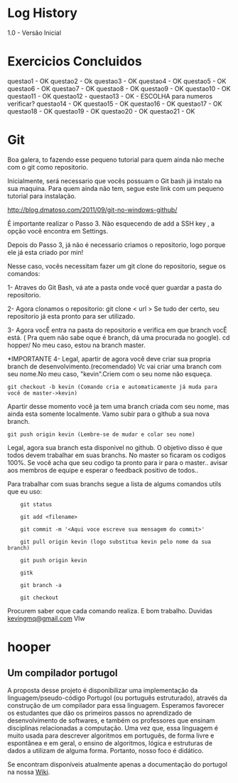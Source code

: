 Log History
=====
1.0 - Versão Inicial

Exercicios Concluidos
=====

questao1 - OK
questao2 - Ok
questao3 - OK
questao4 - OK
questao5 - OK
questao6 - OK
questao7 - OK
questao8 - OK
questao9 - OK
questao10 - OK
questao11 - OK
questao12 - 
questao13 - OK - ESCOLHA para numeros verificar?
questao14 - OK 
questao15 - OK
questao16 - OK
questao17 - OK
questao18 - OK
questao19 - OK
questao20 - OK
questao21 - OK

Git
=====
Boa galera, to fazendo esse pequeno tutorial para quem ainda não meche com o git como repositorio.

Inicialmente, será necessario que vocês possuam o Git bash já instalo na sua maquina.
Para quem ainda não tem, segue este link com um pequeno tutorial para instalação.

http://blog.dmatoso.com/2011/09/git-no-windows-github/

É importante realizar o Passo 3.
Não esquecendo de add a SSH key , a opção você encontra em Settings.

Depois do Passo 3, já não é necessario criamos o repositorio, logo porque ele já esta criado por min!

Nesse caso, vocês necessitam fazer um git clone do repositorio, segue os comandos:

1- Atraves do Git Bash, vá ate a pasta onde você quer guardar a pasta do repositorio.

2- Agora clonamos o repositorio:
    git clone < url >
Se tudo der certo, seu repositorio já esta pronto para ser utilizado.

3- Agora vocÊ entra na pasta do repositorio e verifica em que branch vocÊ está. ( Pra quem não sabe oque é branch, dá uma procurada no google).
    cd hopper/
No meu caso, estou na branch master.

*IMPORTANTE
4- Legal, apartir de agora você deve criar sua propria branch de desenvolvimento.(recomendado)
Vc vai criar uma branch com seu nome.No meu caso, "kevin".Criem com o seu nome não esqueça.

    git checkout -b kevin (Comando cria e automaticamente já muda para você de master->kevin)

Apartir desse momento você ja tem uma branch criada com seu nome, mas ainda esta somente localmente. Vamo subir para o github a sua nova branch.

    git push origin kevin (Lembre-se de mudar e colar seu nome)

Legal, agora sua branch esta disponivel no github.
O objetivo disso é que todos devem trabalhar em suas branchs. No master so ficaram os codigos 100%. Se você acha que seu codigo ta pronto para ir para o master.. avisar aos membros de equipe e esperar o feedback positivo de todos..

Para trabalhar com suas branchs segue a lista de algums comandos utils que eu uso:
        
        git status
        
        git add <filename>
        
        git commit -m '<Aqui voce escreve sua mensagem do commit>'
        
        git pull origin kevin (logo substitua kevin pelo nome da sua branch)
        
        git push origin kevin
        
        gitk
        
        git branch -a
        
        git checkout

Procurem saber oque cada comando realiza. E bom trabalho.
Duvidas kevingmq@gmail.com
Vlw



hooper 
======
Um compilador portugol
-----------------------

A proposta desse projeto é disponibilizar uma implementação da linguagem/pseudo-código Portugol (ou  português estruturado), através da construção de um compilador para essa linguagem.
Esperamos favorecer os estudantes que dão os primeiros passos no aprendizado de desenvolvimento de softwares,  e também  os professores que ensinam disciplinas relacionadas a computação.
Uma vez que, essa linguagem é muito usada para descrever algoritmos em português, de forma livre e espontânea e em geral, o ensino de algoritmos, lógica e estruturas de dados a utilizam de alguma forma.
Portanto, nosso foco é didático.

Se encontram disponíveis atualmente apenas a documentação do portugol na nossa [Wiki](https://github.com/darlissonmar/hopper/wiki).
